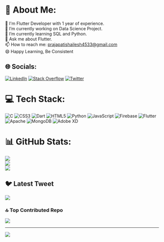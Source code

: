 # 💫 About Me:
🔭 I'm Flutter Developer with 1 year of experience.<br>🔭 I’m currently working on Data Science Project.<br>🌱 I’m currently learning SQL and Python.<br>💬 Ask me about Flutter.<br>📫 How to reach me: prajapatishailesh4533@gmail.com<br>😄 Happy Learning, Be Consistent<br>


## 🌐 Socials:
[![LinkedIn](https://img.shields.io/badge/LinkedIn-%230077B5.svg?logo=linkedin&logoColor=white)](https://linkedin.com/in/shailesh-prajapati) [![Stack Overflow](https://img.shields.io/badge/-Stackoverflow-FE7A16?logo=stack-overflow&logoColor=white)](https://stackoverflow.com/users/19763039) [![Twitter](https://img.shields.io/badge/Twitter-%231DA1F2.svg?logo=Twitter&logoColor=white)](https://twitter.com/@Shailesh9800) 

# 💻 Tech Stack:
![C](https://img.shields.io/badge/c-%2300599C.svg?style=plastic&logo=c&logoColor=white) ![CSS3](https://img.shields.io/badge/css3-%231572B6.svg?style=plastic&logo=css3&logoColor=white) ![Dart](https://img.shields.io/badge/dart-%230175C2.svg?style=plastic&logo=dart&logoColor=white) ![HTML5](https://img.shields.io/badge/html5-%23E34F26.svg?style=plastic&logo=html5&logoColor=white) ![Python](https://img.shields.io/badge/python-3670A0?style=plastic&logo=python&logoColor=ffdd54) ![JavaScript](https://img.shields.io/badge/javascript-%23323330.svg?style=plastic&logo=javascript&logoColor=%23F7DF1E) ![Firebase](https://img.shields.io/badge/firebase-%23039BE5.svg?style=plastic&logo=firebase) ![Flutter](https://img.shields.io/badge/Flutter-%2302569B.svg?style=plastic&logo=Flutter&logoColor=white) ![Apache](https://img.shields.io/badge/apache-%23D42029.svg?style=plastic&logo=apache&logoColor=white) ![MongoDB](https://img.shields.io/badge/MongoDB-%234ea94b.svg?style=plastic&logo=mongodb&logoColor=white) ![Adobe XD](https://img.shields.io/badge/Adobe%20XD-470137?style=plastic&logo=Adobe%20XD&logoColor=#FF61F6)
# 📊 GitHub Stats:
![](https://github-readme-stats.vercel.app/api?username=Shailesh-27&theme=radical&hide_border=false&include_all_commits=true&count_private=true)<br/>
![](https://github-readme-streak-stats.herokuapp.com/?user=Shailesh-27&theme=radical&hide_border=false)<br/>
![](https://github-readme-stats.vercel.app/api/top-langs/?username=Shailesh-27&theme=radical&hide_border=false&include_all_commits=true&count_private=true&layout=compact)

## 🐦 Latest Tweet
[![](https://gtce.itsvg.in/api?username=@Shailesh9800)](https://github.com/VishwaGauravIn/github-twitter-card-embed)

### 🔝 Top Contributed Repo
![](https://github-contributor-stats.vercel.app/api?username=Shailesh-27&limit=5&theme=onedark&combine_all_yearly_contributions=true)

---
[![](https://visitcount.itsvg.in/api?id=Shailesh-27&icon=0&color=0)](https://visitcount.itsvg.in)

<!-- Proudly created with GPRM ( https://gprm.itsvg.in ) -->
